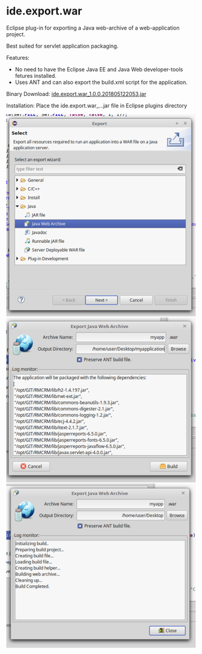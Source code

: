 # ide.export.war
Eclipse plug-in for exporting a Java web-archive of a web-application project.

Best suited for servlet application packaging.

Features:
* No need to have the Eclipse Java EE and Java Web developer-tools fetures installed.
* Uses ANT and can also export the build.xml script for the application.

Binary Download:  <a href="ide.export.war_1.0.0.201805122053.jar" download>ide.export.war_1.0.0.201805122053.jar</a>

Installation: Place the ide.export.war_...jar file in Eclipse plugins directory

![img1](readme_resources/img1.png?raw=true "")
![img2](readme_resources/img2.png?raw=true "")
![img3](readme_resources/img3.png?raw=true "")